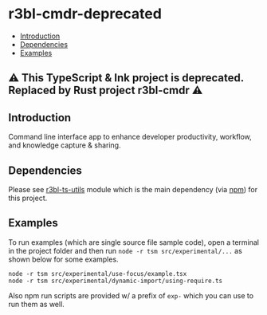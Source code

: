 # r3bl-cmdr-deprecated

<!-- START doctoc generated TOC please keep comment here to allow auto update -->
<!-- DON'T EDIT THIS SECTION, INSTEAD RE-RUN doctoc TO UPDATE -->

- [Introduction](#introduction)
- [Dependencies](#dependencies)
- [Examples](#examples)

<!-- END doctoc generated TOC please keep comment here to allow auto update -->

## ⚠️ This TypeScript & Ink project is deprecated. Replaced by Rust project r3bl-cmdr ⚠️

## Introduction

Command line interface app to enhance developer productivity, workflow, and knowledge capture &
sharing.

## Dependencies

Please see [r3bl-ts-utils](https://github.com/r3bl-org/r3bl-ts-utils) module which is the main
dependency (via [npm](https://www.npmjs.com/package/r3bl-ts-utils)) for this project.

## Examples

To run examples (which are single source file sample code), open a terminal in the project folder
and then run `node -r tsm src/experimental/...` as shown below for some examples.

```shell
node -r tsm src/experimental/use-focus/example.tsx
node -r tsm src/experimental/dynamic-import/using-require.ts
```

Also npm run scripts are provided w/ a prefix of `exp-` which you can use to run them as well.
